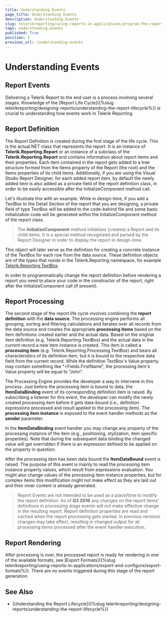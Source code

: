 ```yaml
---
title: Understanding Events
page_title: Understanding Events 
description: Understanding Events
slug: telerikreporting/using-reports-in-applications/program-the-report-definition/report-events/understanding-events
tags: understanding,events
published: True
position: 1
previous_url: /understanding-events
---
```


# Understanding Events

## Report Events 

Delivering a Telerik Report to the end user is a process involving several stages. Knowledge of the [Report Life Cycle]({%slug telerikreporting/designing-reports/understanding-the-report-lifecycle%}) is crucial to understanding how events work in Telerik Reporting. 

## Report Definition

The Report Definition is created during the first stage of the life cycle. This is the actual.NET class that represents the report. It is an instance of __Telerik.Reporting.Report__ or an instance of a subclass of the __Telerik.Reporting.Report__ and contains information about report items and their properties. Each item contained in the report gets added to a tree structure formed from the Items property of the Report (the root) and the Items properties of its child items. Additionally, if you are using the Visual Studio Report Designer, for each added report item, by default the newly added item is also added as a private field of the report definition class, in order to be easily accessible after the InitializeComponent method call. 

Let's illustrate this with an example. While in design-time, if you add a TextBox to the Detail Section of the report that you are designing, a private field of type TextBox will be added to the code-behind file and some basic initialization code will be generated within the InitalizeComponent method of the report class. 

> The __InitializeComponent__ method initializes (creates) a Report and its child items. It is a special method recognized and parsed by the Report Designer in order to display the report in design-time. 

This object will later serve as the definition for creating a concrete instance of the TextBox for each row from the data source. These definition objects are of the types that reside in the Telerik.Reporting namespace, for example [Telerik.Reporting.TextBox](/reporting/api/Telerik.Reporting.TextBox.html). 

In order to programmatically change the report definition before rendering a report you need to place your code in the constructor of the report, right after the InitializeComponent call (if present). 

## Report Processing

The second stage of the report life cycle involves combining the __report definition__ with the __data source__. The processing engine performs all grouping, sorting and filtering calculations and iterates over all records from the data source and creates the appropriate __processing items__ based on the item definitions created earlier and the actual data. Based on the original item definition (e.g. Telerik.Reporting.TextBox) and the actual data in the current record a new item instance is created. This item is called a __processing item__ (e.g. Telerik.Reporting.Processing.TextBox) and bears all characteristics of its definition item, but it is bound to the respective data field from the current record. While the definition TextBox's Value property may contain something like "=Fields.FirstName", the processing item's Value property will be equal to "John". 

The Processing Engine provides the developer a way to intervene in this process. Just before the processing item is bound to data, the __ItemDataBinding__ event of its corresponding definition item is raised. By subscribing a listener for this event, the developer can modify the newly created processing item before it gets data-bound (i.e., definition expressions processed and result applied to the processing item). The __processing item instance__ is exposed to the event handler methods as the __sender__ parameter. 

In the __ItemDataBinding__ event handler you may change any property of the processing instance of the item (e.g., positioning, stylization, item specific properties). Note that during the subsequent data binding the changed value will get overridden if there is an expression defined to be applied on the property in question. 

After the processing item has been data bound the __ItemDataBound__ event is raised. The purpose of this event is mainly to read the processing item instance property values, which result from expressions evaluation. You might also change values of the processing item instance properties, but for complex items this modification might not make effect as they are laid out and their inner content is already generated. 

> Report Events are not intended to be used as a place/time to modify the report definition. As of  __Q3 2016__ any changes on the report items' definitions in processing stage events will not make effective change in the resulting report. Report definition properties are read and cached when the report processing gets started. In previous versions changes may take effect, resulting in changed output for all processing items processed after the event handler execution. 

## Report Rendering

After processing is over, the processed report is ready for rendering in one of the available formats, see [Export Formats]({%slug telerikreporting/using-reports-in-applications/export-and-configure/export-formats%}). There are no events triggered during this stage of the report generation. 

## See Also

* [Understanding the Report Lifecycle]({%slug telerikreporting/designing-reports/understanding-the-report-lifecycle%})
